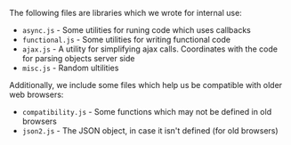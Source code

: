 The following files are libraries which we wrote for internal use:

*	`async.js` - Some utilities for runing code which uses callbacks 
*	`functional.js` - Some utilities for writing functional code
*	`ajax.js` - A utility for simplifying ajax calls.  Coordinates with the
	code for parsing objects server side
*	`misc.js` - Random ultilities

Additionally, we include some files which help us be compatible with older
web browsers:

*	`compatibility.js` - Some functions which may not be defined in old
	browsers
*	`json2.js` - The JSON object, in case it isn't defined (for old browsers)
